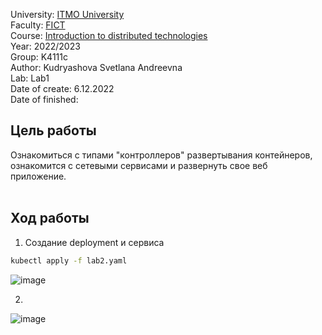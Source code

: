 University: [ITMO University](https://itmo.ru/ru/) <br>
Faculty: [FICT](https://fict.itmo.ru) <br>
Course: [Introduction to distributed technologies](https://github.com/itmo-ict-faculty/introduction-to-distributed-technologies) <br>
Year: 2022/2023 <br>
Group: K4111c <br>
Author: Kudryashova Svetlana Andreevna <br>
Lab: Lab1 <br>
Date of create: 6.12.2022 <br>
Date of finished: <br>

## Цель работы <br>
Ознакомиться с типами "контроллеров" развертывания контейнеров, ознакомится с сетевыми сервисами и развернуть свое веб приложение.<br>
<br>
## Ход работы<br>

1. Создание deployment и сервиса <br>
```bash
kubectl apply -f lab2.yaml
```

![image](https://user-images.githubusercontent.com/113091328/206441576-3f13daa9-56f6-4977-8a53-0d06316f9788.png)


2. <br>

![image](https://user-images.githubusercontent.com/113091328/206241643-f89033a2-2867-419d-8e38-2ff5b07f5f6f.png)

<br>


